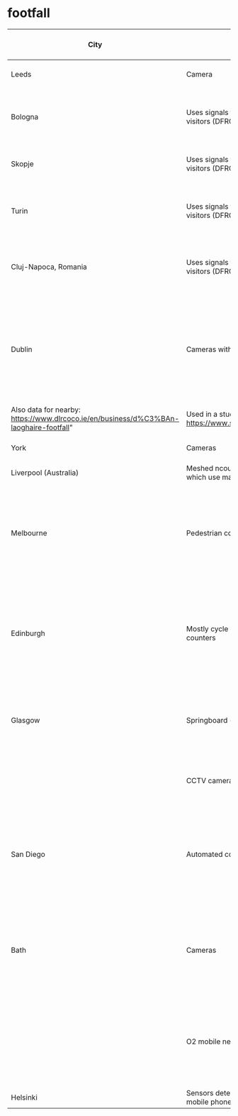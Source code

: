 # footfall


| City | Type of sensor                                                                                                                         | Number of sensors                                                       | Time resolution                                     | Time period covered                                                                         | Data available?                                                                                     | Readily downloadable? | How?                                                                                                                                                                           | Existing analyses of dataset                                                                                                                                                                                                                  |
|---------------------------------------------------------------------------------------|----------------------------------------------------------------------------------------------------------------------------------------|-------------------------------------------------------------------------|-----------------------------------------------------|---------------------------------------------------------------------------------------------|-----------------------------------------------------------------------------------------------------|-----------------------|--------------------------------------------------------------------------------------------------------------------------------------------------------------------------------|-----------------------------------------------------------------------------------------------------------------------------------------------------------------------------------------------------------------------------------------------|
| Leeds   | Camera                                                                                                                                 | 7 (or 10?)                                                              | Hourly                                              | 2014-2022                                                                                   | Yes                                                                                                 | Yes                   | Can download weekly csvs from: https://datamillnorth.org/dataset/leeds-city-centre-footfall-data                                                                               |                                                                                                                                                                                                                                               |
| Bologna | Uses signals from mobile phones to measure the number of unique visitors (DFRC group sensors)                                          | 10                                                                      | Hourly                                              | Nov 2019 - August 2022 (almost 3 years)                                                     | Yes                                                                                                 | Yes                   | Can download one csv for each month containing hourly data from all sensors from: https://opendata.rockproject.eu/dataset/bologna-dfrc                                         | ROCK is an EU project about maintaining the cultural heritage of historic cities. Haven't found any specific analysis of the footfall dataset                                                                                                 |
| Skopje | Uses signals from mobile phones to measure the number of unique visitors (DFRC group sensors)                                          | N/A                                                                     | Hourly                                              | April 2020 - April 2021                                                                     | Yes                                                                                                 | Yes                   | Can download one csv for each month containing hourly data from all sensors from: https://opendata.rockproject.eu/dataset/skopje-dfrc                                          | ROCK is an EU project about maintaining the cultural heritage of historic cities. Haven't found any specific analysis of the footfall dataset                                                                                                 |
| Turin   | Uses signals from mobile phones to measure the number of unique visitors (DFRC group sensors)                                          | 8                                                                       | Hourly                                              | Nov 2019 - August 2022 (almost 3 years)                                                     | Yes                                                                                                 | Yes                   | Can download one csv for each month containing hourly data from all sensors from: https://opendata.rockproject.eu/dataset/torino-dfrc                                          | ROCK is an EU project about maintaining the cultural heritage of historic cities. Haven't found any specific analysis of the footfall dataset                                                                                                 |
| Cluj-Napoca, Romania   | Uses signals from mobile phones to measure the number of unique visitors (DFRC group sensors)                                          | 6                                                                       | Hourly                                              | Nov 2019 - August 2022 (almost 3 years)                                                     | Yes                                                                                                 | Yes                   | Can download one csv for each month containing hourly data from all sensors from: https://opendata.rockproject.eu/dataset/cluj-dfrc                                            | ROCK is an EU project about maintaining the cultural heritage of historic cities. Haven't found any specific analysis of the footfall dataset                                                                                                 |
| Dublin| Cameras with high definition sensors                                                                                                   | 23                                                                      | Hourly                                              | Data from 6 of the cameras going back to 2007. 7 of the cameras are more recent additions.  | Yes                                                                                                 | Yes                   | "Can download hourly data for several years. https://data.smartdublin.ie/dataset/pedestrian-footfall-index-in-dublin-city-centre/resource/9e5e4e4f-3be9-45be-b837-9ca93076fbe6 |
| Also data for nearby: https://www.dlrcoco.ie/en/business/d%C3%BAn-laoghaire-footfall" | Used in a study on the effect of covid-19 on mobility: https://www.sciencedirect.com/science/article/pii/S2210670722001007             |
| York                                                                                  | Cameras                                                                                                                                | 6                                                                       | Hourly                                              | 2009 - present                                                                              | Yes                                                                                                 | Yes                   | Can download one csv containing hourly data from all sensors from: https://data.yorkopendata.org/dataset/footfall                                                              | Analysis of York dataset: https://github.com/AttitudeAdjuster/Analysis-and-Modelling-of-Urban-Footfall-Data-in-York-City-Centre/blob/master/README.md                                                                                         |
| Liverpool (Australia)                                                                 | Meshed ncounters which count based on wifi signals; and CCTV camera which use machine learning to identify as pedestrian, car, or bike | Not sure                                                                | Not sure                                            | 2021-22                                                                                     | Yes                                                                                                 | Yes                   | From here:https://tinyurl.com/3kekyzs7 (but can't work out the format of it - i.e. how to separate cars/bikes/people)                                                          | Data being collected as part of Smart Cities research project at University of Wollongong                                                                                                                                                     |
| Melbourne                                                                             | Pedestrian counting sensors which detect movement.                                                                                     | 65                                                                      | Hourly                                              | 2009 - present (with only 18 devices originally, and the rest added over time)              | Yes                                                                                                 | Yes                   | Can download one csv containing hourly data from all sensors from: https://data.melbourne.vic.gov.au/Transport/Pedestrian-Counting-System-Monthly-counts-per-hour/b2ak-trbp    |                                                                                                                                                                                                                                               |
| Edinburgh                                                                             | Mostly cycle counters, with some combined pedestrian and cycle counters                                                                | 58 walking and cycling counters located across the city.                | Hourly                                              | Since 2015?                                                                                 | Yes - can get hourly data for particular days on website, not sure how you'd automate bulk download | No                    | https://edintraveldata.drakewell.com/publicmultinodemap.asp                                                                                                                    | Haven't seen any                                                                                                                                                                                                                              |
| Glasgow                                                                               | Springboard (fixed footfall sensor)                                                                                                    | 7                                                                       | Hourly                                              | 2010-present                                                                                | Yes (from API, but haven't been able to) Also a dashboard displaying data                           | No                    | https://developer.glasgow.gov.uk/api-details#api=mobility&operation=footfall                                                                                                   |                                                                                                                                                                                                                                               |
|                                                                                       | CCTV cameras - count data                                                                                                              | 40                                                                      | 15/30 mins                                          | October 2021-present                                                                        | Yes (from API, but haven't worked it out)                                                           | No                    | https://developer.glasgow.gov.uk/api-details#api=cctv&operation=get-get-detection-summaries                                                                                    |                                                                                                                                                                                                                                               |
| San Diego                                                                             | Automated counters                                                                                                                     | 54 counters at 37 sites (some collect walking, some cycling, some both) | Daily (although data is collected every 15 minutes) | 2012 - present                                                                              | No (dashboard, but can't download)                                                                  | No                    | https://data.eco-counter.com/public2/?id=100013755                                                                                                                             |                                                                                                                                                                                                                                               |
| Bath                                                                                  | Cameras                                                                                                                                | 10                                                                      | Hourly                                              | 1st March 2017-20th May 2019                                                                | No (Bath BID produce weekly summaries of data, but can't see any way to access the raw data)        | No                    | No                                                                                                                                                                             | Develop predictive footfall model using 4 different approaches - XGBoost, LSTM (form of neural network), SARIMAX and Facebook prophet. XGBoost was the most accurate. http://london.gisruk.org/gisruk2020_proceedings/GISRUK2020_paper_49.pdf |
|                                                                                       | O2 mobile network sensor                                                                                                               | N/A                                                                     | Not sure                                            | 25th January 2019 - 22nd March 2020                                                         | No (data from Movement Strategies - this was from MSc project and presumably acquired for this)     | No                    | N/A                                                                                                                                                                            | Developed predictive footfall model and explores relationship between events and demographic composition (tried LSTM and XGBoost machine learning models: https://tinyurl.com/5n7bx4sm / https://tinyurl.com/vh7d6dh9                         |
| Helsinki                                                                              | Sensors detecting anonymous bluetooth signals from devices such as mobile phones.                                                      | N/A                                                                     |                                                     |                                                                                             | No                                                                                                  | No                    |                                                                                                                                                                                | Helsinki heat map: https://www.heatmap.fi/helsinki/                                                                                                                                                                                           |
